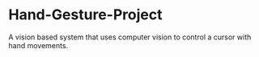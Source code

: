 # Hand-Gesture-Project
A vision based system that uses computer vision to control a cursor with hand movements.
